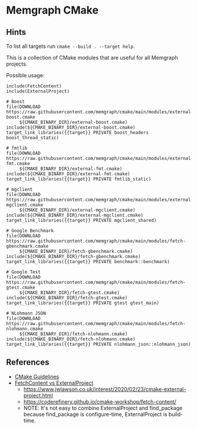 # Memgraph CMake

## Hints

To list all targets run `cmake --build . --target help`.

This is a collection of CMake modules that are useful for all Memgraph
projects.

Possible usage:
```
include(FetchContent)
include(ExternalProject)

# Boost
file(DOWNLOAD https://raw.githubusercontent.com/memgraph/cmake/main/modules/external-boost.cmake
     ${CMAKE_BINARY_DIR}/external-boost.cmake)
include(${CMAKE_BINARY_DIR}/external-boost.cmake)
target_link_libraries({{target}} PRIVATE boost_headers boost_thread_static)

# fmtlib
file(DOWNLOAD https://raw.githubusercontent.com/memgraph/cmake/main/modules/external-fmt.cmake
     ${CMAKE_BINARY_DIR}/external-fmt.cmake)
include(${CMAKE_BINARY_DIR}/external-fmt.cmake)
target_link_libraries({{target}} PRIVATE fmtlib_static)

# mgclient
file(DOWNLOAD https://raw.githubusercontent.com/memgraph/cmake/main/modules/external-mgclient.cmake
     ${CMAKE_BINARY_DIR}/external-mgclient.cmake)
include(${CMAKE_BINARY_DIR}/external-mgclient.cmake)
target_link_libraries({{target}} PRIVATE mgclient_shared)

# Google Benchmark
file(DOWNLOAD https://raw.githubusercontent.com/memgraph/cmake/main/modules/fetch-gbenchmark.cmake
     ${CMAKE_BINARY_DIR}/fetch-gbenchmark.cmake)
include(${CMAKE_BINARY_DIR}/fetch-gbenchmark.cmake)
target_link_libraries({{target}} PRIVATE benchmark::benchmark)

# Google Test
file(DOWNLOAD https://raw.githubusercontent.com/memgraph/cmake/main/modules/fetch-gtest.cmake
     ${CMAKE_BINARY_DIR}/fetch-gtest.cmake)
include(${CMAKE_BINARY_DIR}/fetch-gtest.cmake)
target_link_libraries({{target}} PRIVATE gtest gtest_main)

# NLohmann JSON
file(DOWNLOAD https://raw.githubusercontent.com/memgraph/cmake/main/modules/fetch-nlohmann.cmake
     ${CMAKE_BINARY_DIR}/fetch-nlohmann.cmake)
include(${CMAKE_BINARY_DIR}/fetch-nlohmann.cmake)
target_link_libraries({{target}} PRIVATE nlohmann_json::nlohmann_json)
```

## References

* [CMake Guidelines](https://docs.salome-platform.org/latest/dev/cmake/html/various.html)
* [FetchContent vs ExternalProject](https://www.scivision.dev/cmake-fetchcontent-vs-external-project)
  * https://www.jwlawson.co.uk/interest/2020/02/23/cmake-external-project.html
  * https://coderefinery.github.io/cmake-workshop/fetch-content/
  * NOTE: It's not easy to combine ExternalProject and find_package because find_package is configure-time, ExternalProject is build-time.

